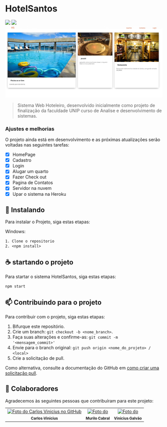 # HotelSantos

<!---Esses são exemplos. Veja https://shields.io para outras pessoas ou para personalizar este conjunto de escudos. Você pode querer incluir dependências, status do projeto e informações de licença aqui--->

<img src="https://img.shields.io/badge/JavaScript-F7DF1E?style=for-the-badge&logo=javascript&logoColor=black" /> <img src="https://img.shields.io/badge/Node.js-43853D?style=for-the-badge&logo=node.js&logoColor=white" />
<img src="READMEimg/rRFaq.jpg" alt="exemplo imagem">

> Sistema Web Hoteleiro, desenvolvido inicialmente como projeto de finalização da faculdade UNIP curso de Analise e desenvolvimento de sistemas.
### Ajustes e melhorias

O projeto ainda está em desenvolvimento e as próximas atualizações serão voltadas nas seguintes tarefas:

- [x] HomePage 
- [x] Cadastro
- [x] Login
- [x] Alugar um quarto
- [x] Fazer Check out
- [x] Pagina de Contatos
- [x] Servidor na nuvem
- [x] Upar o sistema na Heroku

## 🚀 Instalando

Para instalar o Projeto, siga estas etapas:

Windows:
```
1. Clone o repositorio
2. <npm install>
```

## ☕ startando o projeto

Para startar o sistema HotelSantos, siga estas etapas:

```
npm start
```

## 📫 Contribuindo para o projeto
<!---Se o seu README for longo ou se você tiver algum processo ou etapas específicas que deseja que os contribuidores sigam, considere a criação de um arquivo CONTRIBUTING.md separado--->
Para contribuir com o projeto, siga estas etapas:

1. Bifurque este repositório.
2. Crie um branch: `git checkout -b <nome_branch>`.
3. Faça suas alterações e confirme-as: `git commit -m '<mensagem_commit>'`
4. Envie para o branch original: `git push origin <nome_do_projeto> / <local>`
5. Crie a solicitação de pull.

Como alternativa, consulte a documentação do GitHub em [como criar uma solicitação pull](https://help.github.com/en/github/collaborating-with-issues-and-pull-requests/creating-a-pull-request).

## 🤝 Colaboradores

Agradecemos às seguintes pessoas que contribuíram para este projeto:

<table>
  <tr>
    <td align="center">
      <a href="#">
        <img src="https://avatars.githubusercontent.com/u/69722024?v=4" width="100px;" alt="Foto do Carlos Vinicius no GitHub"/><br>
        <sub>
          <b>Carlos Vinicius</b>
        </sub>
      </a>
    </td>
    <td align="center">
      <a href="#">
        <img src="https://avatars.githubusercontent.com/u/91293456?v=4" width="100px;" alt="Foto do "/><br>
        <sub>
          <b>Murilo Cabral</b>
        </sub>
      </a>
    </td>
    <td align="center">
      <a href="#">
        <img src="https://avatars.githubusercontent.com/u/66499233?v=4" width="100px;" alt="Foto do "/><br>
        <sub>
          <b>Vinicius Galvão</b>
        </sub>
      </a>
    </td>
  </tr>
</table>